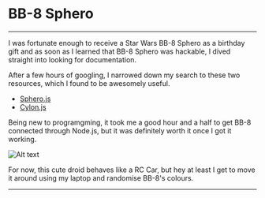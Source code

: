 # BB-8 Sphero
***
I was fortunate enough to receive a Star Wars BB-8 Sphero as a birthday gift and as soon as I learned that BB-8 Sphero was hackable, I dived straight into looking for documentation.

After a few hours of googling, I narrowed down my search to these two resources, which I found to be awesomely useful.

- [Sphero.js](https://github.com/orbotix/sphero.js)
- [Cylon.js](https://cylonjs.com/documentation/drivers/bb8/)

Being new to programgming, it took me a good hour and a half to get BB-8 connected through Node.js, but it was definitely worth it once I got it working.

![Alt text](http://i.imgur.com/txJZ8JD.gif)

For now, this cute droid behaves like a RC Car, but hey at least I get to move it around using my laptop and randomise BB-8's colours.
***
